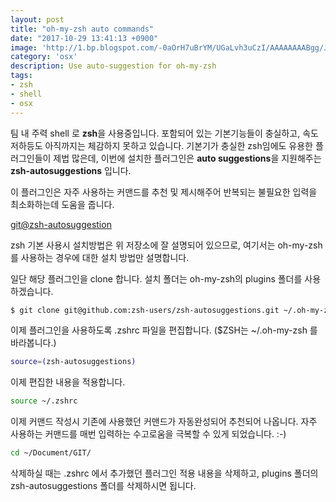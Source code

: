```yaml
---
layout: post
title: "oh-my-zsh auto commands"
date: "2017-10-29 13:41:13 +0900"
image: 'http://1.bp.blogspot.com/-0aOrH7uBrYM/UGaLvh3uCzI/AAAAAAAABgg/JFFpU5Ym8Cw/s1600/Screen%2BShot%2B2012-09-29%2Bat%2B12.36.34%2BAM.png'
category: 'osx'
description: Use auto-suggestion for oh-my-zsh
tags:
- zsh
- shell
- osx
---
```

팀 내 주력 shell 로 **zsh**을 사용중입니다. 포함되어 있는 기본기능들이 충실하고, 속도 저하등도 아직까지는 체감하지 못하고 있습니다. 기본기가 충실한 zsh임에도 유용한 플러그인들이 제법 많은데, 이번에 설치한 플러그인은 **auto suggestions**을 지원해주는 **zsh-autosuggestions** 입니다.

<!-- more -->

이 플러그인은 자주 사용하는 커맨드를 추천 및 제시해주어 반복되는 불필요한 입력을 최소화하는데 도움을 줍니다.

[git@zsh-autosuggestion](https://github.com/zsh-users/zsh-autosuggestions)

zsh 기본 사용시 설치방법은 위 저장소에 잘 설명되어 있으므로, 여기서는 oh-my-zsh를 사용하는 경우에 대한 설치 방법만 설명합니다.

일단 해당 플러그인을 clone 합니다. 설치 폴더는 oh-my-zsh의 plugins 폴더를 사용하겠습니다.
```bash
$ git clone git@github.com:zsh-users/zsh-autosuggestions.git ~/.oh-my-zsh/plugins/zsh-autosuggestions
```

이제 플러그인을 사용하도록 .zshrc 파일을 편집합니다. ($ZSH는 ~/.oh-my-zsh 를 바라봅니다.)
```bash
source=(zsh-autosuggestions)
```

이제 편집한 내용을 적용합니다.
```bash
source ~/.zshrc
```

이제 커맨드 작성시 기존에 사용했던 커맨드가 자동완성되어 추천되어 나옵니다. 자주 사용하는 커맨드를 매번 입력하는 수고로움을 극복할 수 있게 되었습니다. :-)

```bash
cd ~/Document/GIT/
```

삭제하실 때는 .zshrc 에서 추가했던 플러그인 적용 내용을 삭제하고, plugins 폴더의 zsh-autosuggestions 폴더를 삭제하시면 됩니다.
